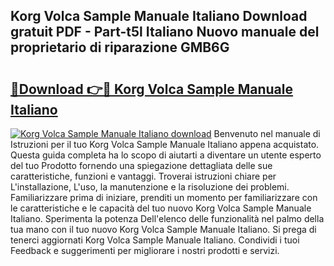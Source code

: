 ## Korg Volca Sample Manuale Italiano Download gratuit PDF - Part-t5l Italiano Nuovo manuale del proprietario di riparazione GMB6G

# <h2><a href="http://df98qv.blite.top/?on=Korg+Volca+Sample+Manuale+Italiano">🔗Download 👉🔴 Korg Volca Sample Manuale Italiano</a></h2>

[![Korg Volca Sample Manuale Italiano download](https://i.imgur.com/lujVjoI.png)](http://df98qv.blite.top/?on=Korg+Volca+Sample+Manuale+Italiano)
Benvenuto nel manuale di Istruzioni per il tuo Korg Volca Sample Manuale Italiano appena acquistato. Questa guida completa ha lo scopo di aiutarti a diventare un utente esperto del tuo Prodotto fornendo una spiegazione dettagliata delle sue caratteristiche, funzioni e vantaggi. Troverai istruzioni chiare per L'installazione, L'uso, la manutenzione e la risoluzione dei problemi. Familiarizzare prima di iniziare, prenditi un momento per familiarizzare con le caratteristiche e le capacità del tuo nuovo Korg Volca Sample Manuale Italiano. Sperimenta la potenza Dell'elenco delle funzionalità nel palmo della tua mano con il tuo nuovo Korg Volca Sample Manuale Italiano. Si prega di tenerci aggiornati Korg Volca Sample Manuale Italiano. Condividi i tuoi Feedback e suggerimenti per migliorare i nostri prodotti e servizi.
